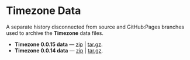 # Timezone Data

A separate history disconnected from source and GitHub:Pages branches used to
archive the **Timezone** data files.

 * **Timezone 0.0.15 data** &mdash;
   [zip](https://github.com/bigeasy/timezone/zipball/data-v0.0.15)
   |
   [tar.gz](https://github.com/bigeasy/timezone/tarball/data-v0.0.15).
 * **Timezone 0.0.14 data** &mdash;
   [zip](https://github.com/bigeasy/timezone/zipball/data-v0.0.14)
   |
   [tar.gz](https://github.com/bigeasy/timezone/tarball/data-v0.0.14).
